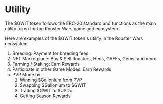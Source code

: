 # Utility

The $GWIT token follows the ERC-20 standard and functions as the main utility token for the Rooster Wars game and ecosystem.

Here are examples of the $GWIT token's utility in the Rooster Wars ecosystem

1.  Breeding: Payment for breeding fees
2.  NFT Marketplace: Buy & Sell Roosters, Hens, GAFFs, Gems, and more.
3.  Farming / Staking: Earn Rewards
4.  Participate in other Game Modes: Earn Rewards
5.  PVP Mode by:
    1. Winning $Gallonium from PVP
    2. Swapping $Gallonium to $GWIT
    3. Trading $GWIT to $USDc
    4. Getting Season Rewards
